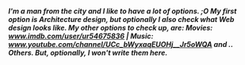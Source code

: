 

<!--
**willet26/willet26** is a ✨ _special_ ✨ repository because its `README.md` (this file) appears on your GitHub profile.

Here are some ideas to get you started:

- 🔭 I’m currently working on ...
- 🌱 I’m currently learning ...
- 👯 I’m looking to collaborate on ...
- 🤔 I’m looking for help with ...
- 💬 Ask me about ...
- 📫 How to reach me: ...
- 😄 Pronouns: ...
- ⚡ Fun fact: ...

### Hi there 👋
-->
##### I'm a man from the city and I like to have a lot of options. ;O My first option is Architecture design, but optionally I also check what Web design looks like. My other options to check up, are: Movies: www.imdb.com/user/ur54675836 | Music: www.youtube.com/channel/UCc_bWyxaqEUOHj__Jr5oWQA and .. Others. But, optionally, I won't write them here.
